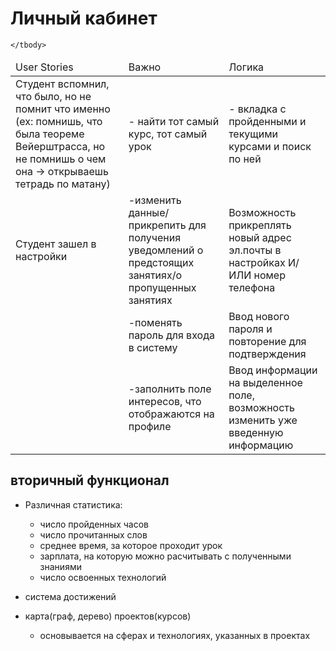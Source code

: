 # Личный кабинет
<table>
    <thead>
        <td>User Stories</td>
        <td>Важно</td>
        <td>Логика</td>
    </thead>
    <tbody>
        <tr>
            <td>
                Студент вспомнил, что было, но не помнит что именно (ex: помнишь, что была теореме Вейерштрасса, но не помнишь о чем она -> открываешь тетрадь по матану)
            </td>
            <td>
                - найти тот самый курс, тот самый урок
            </td>
            <td>
                - вкладка с пройденными и текущими курсами и поиск по ней
            </td>
        </tr>
        <tr>
	<td>
	Студент зашел в настройки
	</td>
	<td>
	-изменить данные/прикрепить для получения уведомлений о предстоящих занятиях/о пропущенных занятиях
	</td>
	<td>
	Возможность прикреплять новый адрес эл.почты в настройках И/ИЛИ номер телефона
	</td>
</tr>
<tr>
	<td>
	</td>
	<td>
	-поменять пароль для входа в систему
	</td>
	<td>
	Ввод нового пароля и повторение для подтверждения 
	</td>
</tr>
<tr>
	<td>
	</td>
	<td>
	-заполнить поле интересов, что отображаются на профиле
	</td>
	<td>
	Ввод информации на выделенное поле, возможность изменить уже введенную информацию
	</td>
</tr>

    </tbody>
</table>

## вторичный функционал
* Различная статистика:
    * число пройденных часов
    * число прочитанных слов
    * среднее время, за которое проходит урок
    * зарплата, на которую можно расчитывать с полученными знаниями
    * число освоенных технологий

* система достижений

* карта(граф, дерево) проектов(курсов)
    * основывается на сферах и технологиях, указанных в проектах
